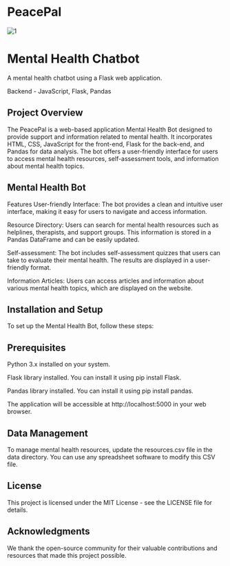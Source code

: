 # PeacePal

![1](https://github.com/DOPExVibhu/PeacePal/assets/104273406/0a5ce122-d468-447e-9431-52e6fd700902)


# Mental Health Chatbot

A mental health chatbot using a Flask web application.


Backend - JavaScript, Flask, Pandas  


## Project Overview
The PeacePal is a web-based application Mental Health Bot designed to provide support and information related to mental health. It incorporates HTML, CSS, JavaScript for the front-end, Flask for the back-end, and Pandas for data analysis. The bot offers a user-friendly interface for users to access mental health resources, self-assessment tools, and information about mental health topics.

## Mental Health Bot

Features
User-friendly Interface: The bot provides a clean and intuitive user interface, making it easy for users to navigate and access information.

Resource Directory: Users can search for mental health resources such as helplines, therapists, and support groups. This information is stored in a Pandas DataFrame and can be easily updated.

Self-assessment: The bot includes self-assessment quizzes that users can take to evaluate their mental health. The results are displayed in a user-friendly format.

Information Articles: Users can access articles and information about various mental health topics, which are displayed on the website.

## Installation and Setup
To set up the Mental Health Bot, follow these steps:

## Prerequisites
Python 3.x installed on your system.

Flask library installed. You can install it using pip install Flask.

Pandas library installed. You can install it using pip install pandas.



The application will be accessible at http://localhost:5000 in your web browser.

## Data Management
To manage mental health resources, update the resources.csv file in the data directory. You can use any spreadsheet software to modify this CSV file.


## License
This project is licensed under the MIT License - see the LICENSE file for details.

## Acknowledgments
We thank the open-source community for their valuable contributions and resources that made this project possible.

